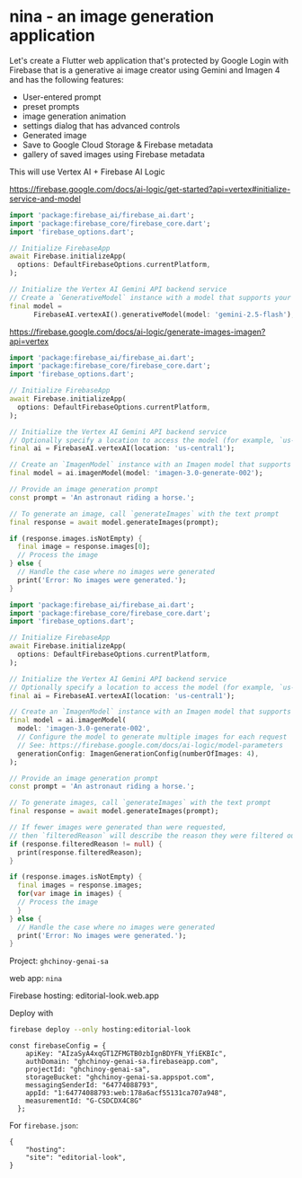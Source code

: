 # nina - an image generation application

Let's create a Flutter web application that's protected by Google Login with Firebase that is a generative ai image creator using Gemini and Imagen 4 and has the following features:

* User-entered prompt
* preset prompts
* image generation animation
* settings dialog that has advanced controls
* Generated image
* Save to Google Cloud Storage & Firebase metadata
* gallery of saved images using Firebase metadata


This will use Vertex AI + Firebase AI Logic

https://firebase.google.com/docs/ai-logic/get-started?api=vertex#initialize-service-and-model


```dart
import 'package:firebase_ai/firebase_ai.dart';
import 'package:firebase_core/firebase_core.dart';
import 'firebase_options.dart';

// Initialize FirebaseApp
await Firebase.initializeApp(
  options: DefaultFirebaseOptions.currentPlatform,
);

// Initialize the Vertex AI Gemini API backend service
// Create a `GenerativeModel` instance with a model that supports your use case
final model =
      FirebaseAI.vertexAI().generativeModel(model: 'gemini-2.5-flash');

```



https://firebase.google.com/docs/ai-logic/generate-images-imagen?api=vertex

```dart
import 'package:firebase_ai/firebase_ai.dart';
import 'package:firebase_core/firebase_core.dart';
import 'firebase_options.dart';

// Initialize FirebaseApp
await Firebase.initializeApp(
  options: DefaultFirebaseOptions.currentPlatform,
);

// Initialize the Vertex AI Gemini API backend service
// Optionally specify a location to access the model (for example, `us-central1`)
final ai = FirebaseAI.vertexAI(location: 'us-central1');

// Create an `ImagenModel` instance with an Imagen model that supports your use case
final model = ai.imagenModel(model: 'imagen-3.0-generate-002');

// Provide an image generation prompt
const prompt = 'An astronaut riding a horse.';

// To generate an image, call `generateImages` with the text prompt
final response = await model.generateImages(prompt);

if (response.images.isNotEmpty) {
  final image = response.images[0];
  // Process the image
} else {
  // Handle the case where no images were generated
  print('Error: No images were generated.');
}
```

```dart
import 'package:firebase_ai/firebase_ai.dart';
import 'package:firebase_core/firebase_core.dart';
import 'firebase_options.dart';

// Initialize FirebaseApp
await Firebase.initializeApp(
  options: DefaultFirebaseOptions.currentPlatform,
);

// Initialize the Vertex AI Gemini API backend service
// Optionally specify a location to access the model (for example, `us-central1`)
final ai = FirebaseAI.vertexAI(location: 'us-central1');

// Create an `ImagenModel` instance with an Imagen model that supports your use case
final model = ai.imagenModel(
  model: 'imagen-3.0-generate-002',
  // Configure the model to generate multiple images for each request
  // See: https://firebase.google.com/docs/ai-logic/model-parameters
  generationConfig: ImagenGenerationConfig(numberOfImages: 4),
);

// Provide an image generation prompt
const prompt = 'An astronaut riding a horse.';

// To generate images, call `generateImages` with the text prompt
final response = await model.generateImages(prompt);

// If fewer images were generated than were requested,
// then `filteredReason` will describe the reason they were filtered out
if (response.filteredReason != null) {
  print(response.filteredReason);
}

if (response.images.isNotEmpty) {
  final images = response.images;
  for(var image in images) {
  // Process the image
  }
} else {
  // Handle the case where no images were generated
  print('Error: No images were generated.');
}

```


Project: `ghchinoy-genai-sa`

web app: `nina`

Firebase hosting: editorial-look.web.app

Deploy with

```bash
firebase deploy --only hosting:editorial-look
```


```
const firebaseConfig = {
    apiKey: "AIzaSyA4xqGT1ZFMGTB0zbIgnBDYFN_YfiEKBIc",
    authDomain: "ghchinoy-genai-sa.firebaseapp.com",
    projectId: "ghchinoy-genai-sa",
    storageBucket: "ghchinoy-genai-sa.appspot.com",
    messagingSenderId: "64774088793",
    appId: "1:64774088793:web:178a6acf55131ca707a948",
    measurementId: "G-CSDCDX4C8G"
  };
```

For `firebase.json`:

```
{ 
    "hosting":
    "site": "editorial-look",
}
```

